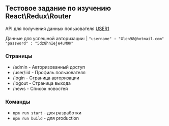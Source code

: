 ## Тестовое задание по изучению React\Redux\Router

API для получения данных пользователя
[USER1](http://5ace0d5c23cb4e00148b83dd.mockapi.io/users/1)

Данные для успешной авторизации:
|
`"username" : "Glen98@hotmail.com"`
`"password" : "5dz8hnIeje4uM9W"`

### Страницы
- /admin    - Авторизованный доступ
- /user/:id - Профиль пользователя
- /login    - Страница авторизации
- /logout   - Страница выхода
- /news     - Список новостей

### Команды
- `npm run start` - для разработки
- `npm run build` - для production
